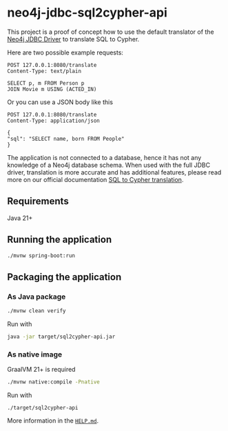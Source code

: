 # neo4j-jdbc-sql2cypher-api

This project is a proof of concept how to use the default translator of the [Neo4j JDBC Driver](https://github.com/neo4j/neo4j-jdbc) to translate SQL to Cypher.

Here are two possible example requests:

```http request
POST 127.0.0.1:8080/translate
Content-Type: text/plain

SELECT p, m FROM Person p
JOIN Movie m USING (ACTED_IN)
```

Or you can use a JSON body like this

```http request
POST 127.0.0.1:8080/translate
Content-Type: application/json

{
"sql": "SELECT name, born FROM People"
}
```

The application is not connected to a database, hence it has not any knowledge of a Neo4j database schema.
When used with the full JDBC driver, translation is more accurate and has additional features, please read more on our official documentation [SQL to Cypher translation](https://neo4j.com/docs/jdbc-manual/current/sql2cypher/).

## Requirements

Java 21+

## Running the application

```bash
./mvnw spring-boot:run
```

## Packaging the application

### As Java package

```bash
./mvnw clean verify
```

Run with

```bash
java -jar target/sql2cypher-api.jar 
```

### As native image

GraalVM 21+ is required

```bash
./mvnw native:compile -Pnative
```

Run with

```
./target/sql2cypher-api
```

More information in the [`HELP.md`](HELP.md).

